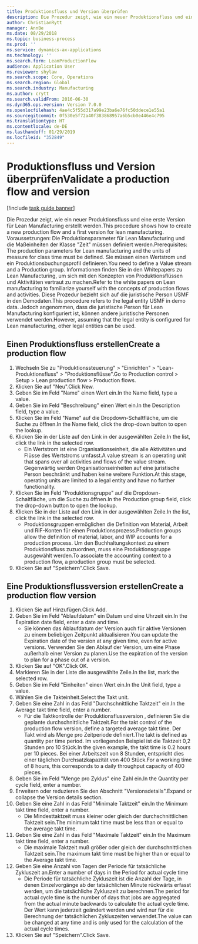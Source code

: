 ```yaml
---
title: Produktionsfluss und Version überprüfen
description: Die Prozedur zeigt, wie ein neuer Produktionsfluss und eine erste Version für Lean Manufacturing erstellt werden.
author: ChristianRytt
manager: AnnBe
ms.date: 08/29/2018
ms.topic: business-process
ms.prod: ''
ms.service: dynamics-ax-applications
ms.technology: ''
ms.search.form: LeanProductionFlow
audience: Application User
ms.reviewer: shylaw
ms.search.scope: Core, Operations
ms.search.region: Global
ms.search.industry: Manufacturing
ms.author: crytt
ms.search.validFrom: 2016-06-30
ms.dyn365.ops.version: Version 7.0.0
ms.openlocfilehash: 4ae4c5f55d317a99e23ba6e76fc50ddece1e55a1
ms.sourcegitcommit: 0f530e5f72a40f383868957a6b5cb0e446e4c795
ms.translationtype: HT
ms.contentlocale: de-DE
ms.lasthandoff: 01/29/2019
ms.locfileid: "352849"
---
```

# <a name="validate-a-production-flow-and-version"></a><span data-ttu-id="d2fc1-103">Produktionsfluss und Version überprüfen</span><span class="sxs-lookup"><span data-stu-id="d2fc1-103">Validate a production flow and version</span></span>

[!include [task guide banner](../../includes/task-guide-banner.md)]

<span data-ttu-id="d2fc1-104">Die Prozedur zeigt, wie ein neuer Produktionsfluss und eine erste Version für Lean Manufacturing erstellt werden.</span><span class="sxs-lookup"><span data-stu-id="d2fc1-104">This procedure shows how to create a new production flow and a first version for lean manufacturing.</span></span> <span data-ttu-id="d2fc1-105">Voraussetzungen: Die Produktionsparameter für Lean Manufacturing und die Maßeinheiten der Klasse "Zeit" müssen definiert werden.</span><span class="sxs-lookup"><span data-stu-id="d2fc1-105">Prerequisites: The production parameters for Lean manufacturing and the units of measure for class time must be defined.</span></span> <span data-ttu-id="d2fc1-106">Sie müssen einen Wertstrom und ein Produktionsbuchungsprofil definieren.</span><span class="sxs-lookup"><span data-stu-id="d2fc1-106">You need to define a Value stream and a Production group.</span></span> <span data-ttu-id="d2fc1-107">Informationen finden Sie in den Whitepapers zu Lean Manufacturing, um sich mit den Konzepten von Produktionsflüssen und Aktivitäten vertraut zu machen.</span><span class="sxs-lookup"><span data-stu-id="d2fc1-107">Refer to the white papers on Lean manufacturing to familiarize yourself with the concepts of production flows and activities.</span></span> <span data-ttu-id="d2fc1-108">Diese Prozedur bezieht sich auf die juristische Person USMF in den Demodaten.</span><span class="sxs-lookup"><span data-stu-id="d2fc1-108">This procedure refers to the legal entity USMF in demo data.</span></span> <span data-ttu-id="d2fc1-109">Jedoch angenommen, dass die juristische Person für Lean Manufacturing konfiguriert ist, können andere juristische Personen verwendet werden.</span><span class="sxs-lookup"><span data-stu-id="d2fc1-109">However, assuming that the legal entity is configured for Lean manufacturing, other legal entities can be used.</span></span>


## <a name="create-a-production-flow"></a><span data-ttu-id="d2fc1-110">Einen Produktionsfluss erstellen</span><span class="sxs-lookup"><span data-stu-id="d2fc1-110">Create a production flow</span></span>
1. <span data-ttu-id="d2fc1-111">Wechseln Sie zu "Produktionssteuerung" > "Einrichten" > "Lean-Produktionsfluss" > "Produktionsflüsse".</span><span class="sxs-lookup"><span data-stu-id="d2fc1-111">Go to Production control > Setup > Lean production flow > Production flows.</span></span>
2. <span data-ttu-id="d2fc1-112">Klicken Sie auf "Neu".</span><span class="sxs-lookup"><span data-stu-id="d2fc1-112">Click New.</span></span>
3. <span data-ttu-id="d2fc1-113">Geben Sie im Feld "Name" einen Wert ein.</span><span class="sxs-lookup"><span data-stu-id="d2fc1-113">In the Name field, type a value.</span></span>
4. <span data-ttu-id="d2fc1-114">Geben Sie im Feld "Beschreibung" einen Wert ein.</span><span class="sxs-lookup"><span data-stu-id="d2fc1-114">In the Description field, type a value.</span></span>
5. <span data-ttu-id="d2fc1-115">Klicken Sie im Feld "Name" auf die Dropdown-Schaltfläche, um die Suche zu öffnen.</span><span class="sxs-lookup"><span data-stu-id="d2fc1-115">In the Name field, click the drop-down button to open the lookup.</span></span>
6. <span data-ttu-id="d2fc1-116">Klicken Sie in der Liste auf den Link in der ausgewählten Zeile.</span><span class="sxs-lookup"><span data-stu-id="d2fc1-116">In the list, click the link in the selected row.</span></span>
    * <span data-ttu-id="d2fc1-117">Ein Wertstrom ist eine Organisationseinheit, die alle Aktivitäten und Flüsse des Wertstroms umfasst.</span><span class="sxs-lookup"><span data-stu-id="d2fc1-117">A value stream is an operating unit that spans over all activities and flows of the value stream.</span></span>   <span data-ttu-id="d2fc1-118">Gegenwärtig werden Organisationseinheiten auf eine juristische Person beschränkt und haben keine weitere Funktion.</span><span class="sxs-lookup"><span data-stu-id="d2fc1-118">At this stage, operating units are limited to a legal entity and have no further functionality.</span></span>  
7. <span data-ttu-id="d2fc1-119">Klicken Sie im Feld "Produktionsgruppe" auf die Dropdown-Schaltfläche, um die Suche zu öffnen.</span><span class="sxs-lookup"><span data-stu-id="d2fc1-119">In the Production group field, click the drop-down button to open the lookup.</span></span>
8. <span data-ttu-id="d2fc1-120">Klicken Sie in der Liste auf den Link in der ausgewählten Zeile.</span><span class="sxs-lookup"><span data-stu-id="d2fc1-120">In the list, click the link in the selected row.</span></span>
    * <span data-ttu-id="d2fc1-121">Produktionsgruppen ermöglichen die Definition von Material, Arbeit und RIF-Konten für einen Produktionsprozess.</span><span class="sxs-lookup"><span data-stu-id="d2fc1-121">Production groups allow the definition of material, labor, and WIP accounts for a production process.</span></span> <span data-ttu-id="d2fc1-122">Um den Buchhaltungskontext zu einem Produktionsfluss zuzuordnen, muss eine Produktionsgruppe ausgewählt werden.</span><span class="sxs-lookup"><span data-stu-id="d2fc1-122">To associate the accounting context to a production flow, a production group must be selected.</span></span>  
9. <span data-ttu-id="d2fc1-123">Klicken Sie auf "Speichern".</span><span class="sxs-lookup"><span data-stu-id="d2fc1-123">Click Save.</span></span>

## <a name="create-a-production-flow-version"></a><span data-ttu-id="d2fc1-124">Eine Produktionsflussversion erstellen</span><span class="sxs-lookup"><span data-stu-id="d2fc1-124">Create a production flow version</span></span>
1. <span data-ttu-id="d2fc1-125">Klicken Sie auf Hinzufügen.</span><span class="sxs-lookup"><span data-stu-id="d2fc1-125">Click Add.</span></span>
2. <span data-ttu-id="d2fc1-126">Geben Sie im Feld "Ablaufdatum" ein Datum und eine Uhrzeit ein.</span><span class="sxs-lookup"><span data-stu-id="d2fc1-126">In the Expiration date field, enter a date and time.</span></span>
    * <span data-ttu-id="d2fc1-127">Sie können das Ablaufdatum der Version auch für aktive Versionen zu einem beliebigen Zeitpunkt aktualisieren.</span><span class="sxs-lookup"><span data-stu-id="d2fc1-127">You can update the Expiration date of the version at any given time, even for active versions.</span></span> <span data-ttu-id="d2fc1-128">Verwenden Sie den Ablauf der Version, um eine Phase außerhalb einer Version zu planen.</span><span class="sxs-lookup"><span data-stu-id="d2fc1-128">Use the expiration of the version to plan for a phase out of a version.</span></span>  
3. <span data-ttu-id="d2fc1-129">Klicken Sie auf "OK".</span><span class="sxs-lookup"><span data-stu-id="d2fc1-129">Click OK.</span></span>
4. <span data-ttu-id="d2fc1-130">Markieren Sie in der Liste die ausgewählte Zeile.</span><span class="sxs-lookup"><span data-stu-id="d2fc1-130">In the list, mark the selected row.</span></span>
5. <span data-ttu-id="d2fc1-131">Geben Sie im Feld "Einheiten" einen Wert ein.</span><span class="sxs-lookup"><span data-stu-id="d2fc1-131">In the Unit field, type a value.</span></span>
6. <span data-ttu-id="d2fc1-132">Wählen Sie die Takteinheit.</span><span class="sxs-lookup"><span data-stu-id="d2fc1-132">Select the Takt unit.</span></span>
7. <span data-ttu-id="d2fc1-133">Geben Sie eine Zahl in das Feld "Durchschnittliche Taktzeit" ein.</span><span class="sxs-lookup"><span data-stu-id="d2fc1-133">In the Average takt time field, enter a number.</span></span>
    * <span data-ttu-id="d2fc1-134">Für die Taktkontrolle der Produktionsflussversion , definieren Sie die geplante durchschnittliche Taktzeit.</span><span class="sxs-lookup"><span data-stu-id="d2fc1-134">For the takt control of the production flow version, define a targeted average takt time.</span></span>   <span data-ttu-id="d2fc1-135">Der Takt wird als Menge pro Zeitperiode definiert.</span><span class="sxs-lookup"><span data-stu-id="d2fc1-135">The takt is defined as quantity  per time period.</span></span>  <span data-ttu-id="d2fc1-136">Im vorliegenden Beispiel ist die Taktzeit 0,2 Stunden pro 10 Stück.</span><span class="sxs-lookup"><span data-stu-id="d2fc1-136">In the given example, the takt time is 0.2 hours per 10 pieces.</span></span> <span data-ttu-id="d2fc1-137">Bei einer Arbeitszeit von 8 Stunden, entspricht dies einer täglichen Durchsatzkapazität von 400 Stück.</span><span class="sxs-lookup"><span data-stu-id="d2fc1-137">For a working time of 8 hours, this corresponds to a daily throughput capacity of 400 pieces.</span></span>  
8. <span data-ttu-id="d2fc1-138">Geben Sie im Feld "Menge pro Zyklus" eine Zahl ein.</span><span class="sxs-lookup"><span data-stu-id="d2fc1-138">In the Quantity per cycle field, enter a number.</span></span>
9. <span data-ttu-id="d2fc1-139">Erweitern oder reduzieren Sie den Abschnitt "Versionsdetails".</span><span class="sxs-lookup"><span data-stu-id="d2fc1-139">Expand or collapse the Version details section.</span></span>
10. <span data-ttu-id="d2fc1-140">Geben Sie eine Zahl in das Feld "Minimale Taktzeit" ein.</span><span class="sxs-lookup"><span data-stu-id="d2fc1-140">In the Minimum takt time field, enter a number.</span></span>
    * <span data-ttu-id="d2fc1-141">Die Mindesttaktzeit muss kleiner oder gleich der durchschnittlichen Taktzeit sein.</span><span class="sxs-lookup"><span data-stu-id="d2fc1-141">The minimum takt time must be less than or equal to the average takt time.</span></span>  
11. <span data-ttu-id="d2fc1-142">Geben Sie eine Zahl in das Feld "Maximale Taktzeit" ein.</span><span class="sxs-lookup"><span data-stu-id="d2fc1-142">In the Maximum takt time field, enter a number.</span></span>
    * <span data-ttu-id="d2fc1-143">Die maximale Taktzeit muß größer oder gleich der durchschnittlichen Taktzeit sein.</span><span class="sxs-lookup"><span data-stu-id="d2fc1-143">The maximum takt time must be higher than or equal to the Average takt time.</span></span>  
12. <span data-ttu-id="d2fc1-144">Geben Sie eine Anzahl von Tagen der Periode für tatsächliche Zykluszeit an.</span><span class="sxs-lookup"><span data-stu-id="d2fc1-144">Enter a number of days in the Period for actual cycle time</span></span>
    * <span data-ttu-id="d2fc1-145">Die Periode für tatsächliche Zykluszeit ist die Anzahl der Tage, in denen Einzelvorgänge ab der tatsächlichen Minute rückwärts erfasst werden, um die tatsächliche Zykluszeit zu berechnen.</span><span class="sxs-lookup"><span data-stu-id="d2fc1-145">The period for actual cycle time is the number of days that jobs are aggregated from the actual minute backwards to calculate the actual cycle time.</span></span> <span data-ttu-id="d2fc1-146">Der Wert kann jederzeit geändert werden und wird nur für die Berechnung der tatsächlichen Zykluszeiten verwendet.</span><span class="sxs-lookup"><span data-stu-id="d2fc1-146">The value can be changed at any time and is only used for the calculation of the actual cycle times.</span></span>  
13. <span data-ttu-id="d2fc1-147">Klicken Sie auf "Speichern".</span><span class="sxs-lookup"><span data-stu-id="d2fc1-147">Click Save.</span></span>

